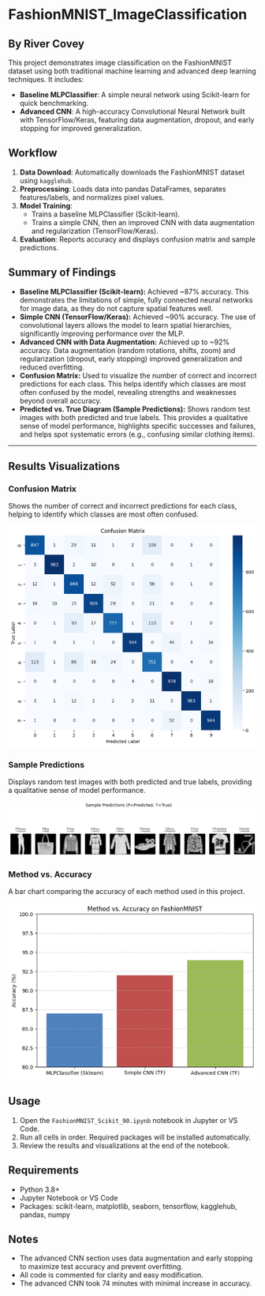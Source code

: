 # FashionMNIST_ImageClassification
By River Covey
---
This project demonstrates image classification on the FashionMNIST dataset using both traditional machine learning and advanced deep learning techniques. It includes:

- **Baseline MLPClassifier**: A simple neural network using Scikit-learn for quick benchmarking.
- **Advanced CNN**: A high-accuracy Convolutional Neural Network built with TensorFlow/Keras, featuring data augmentation, dropout, and early stopping for improved generalization.

## Workflow
1. **Data Download**: Automatically downloads the FashionMNIST dataset using `kagglehub`.
2. **Preprocessing**: Loads data into pandas DataFrames, separates features/labels, and normalizes pixel values.
3. **Model Training**:
	- Trains a baseline MLPClassifier (Scikit-learn).
	- Trains a simple CNN, then an improved CNN with data augmentation and regularization (TensorFlow/Keras).
4. **Evaluation**: Reports accuracy and displays confusion matrix and sample predictions.

## Summary of Findings

- **Baseline MLPClassifier (Scikit-learn):** Achieved ~87% accuracy. This demonstrates the limitations of simple, fully connected neural networks for image data, as they do not capture spatial features well.
- **Simple CNN (TensorFlow/Keras):** Achieved ~90% accuracy. The use of convolutional layers allows the model to learn spatial hierarchies, significantly improving performance over the MLP.
- **Advanced CNN with Data Augmentation:** Achieved up to ~92% accuracy. Data augmentation (random rotations, shifts, zoom) and regularization (dropout, early stopping) improved generalization and reduced overfitting.
- **Confusion Matrix:** Used to visualize the number of correct and incorrect predictions for each class. This helps identify which classes are most often confused by the model, revealing strengths and weaknesses beyond overall accuracy.
- **Predicted vs. True Diagram (Sample Predictions):** Shows random test images with both predicted and true labels. This provides a qualitative sense of model performance, highlights specific successes and failures, and helps spot systematic errors (e.g., confusing similar clothing items).
---

## Results Visualizations

### Confusion Matrix
Shows the number of correct and incorrect predictions for each class, helping to identify which classes are most often confused.

![Confusion Matrix](images/confusion_matrix.png)

### Sample Predictions
Displays random test images with both predicted and true labels, providing a qualitative sense of model performance.

![Sample Predictions](images/sample_predictions.png)

### Method vs. Accuracy
A bar chart comparing the accuracy of each method used in this project.

![Method vs Accuracy](images/method_vs_accuracy.png)


## Usage
1. Open the `FashionMNIST_Scikit_90.ipynb` notebook in Jupyter or VS Code.
2. Run all cells in order. Required packages will be installed automatically.
3. Review the results and visualizations at the end of the notebook.

## Requirements
- Python 3.8+
- Jupyter Notebook or VS Code
- Packages: scikit-learn, matplotlib, seaborn, tensorflow, kagglehub, pandas, numpy

## Notes
- The advanced CNN section uses data augmentation and early stopping to maximize test accuracy and prevent overfitting.
- All code is commented for clarity and easy modification.
- The advanced CNN took 74 minutes with minimal increase in accuracy.
